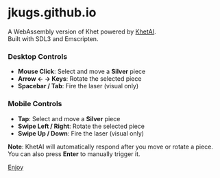 # jkugs.github.io

A WebAssembly version of Khet powered by [KhetAI](https://github.com/jkugs/khetai).  
Built with SDL3 and Emscripten.

### Desktop Controls
- **Mouse Click**: Select and move a **Silver** piece  
- **Arrow ← → Keys**: Rotate the selected piece  
- **Spacebar / Tab**: Fire the laser (visual only)  

### Mobile Controls
- **Tap**: Select and move a **Silver** piece  
- **Swipe Left / Right**: Rotate the selected piece  
- **Swipe Up / Down**: Fire the laser (visual only)

**Note**: KhetAI will automatically respond after you move or rotate a piece. You can also press **Enter** to manually trigger it.

[Enjoy](https://jkugs.github.io/)